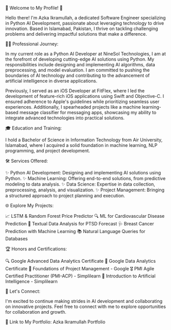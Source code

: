 🚀 Welcome to My Profile! 🚀

Hello there! I'm Azka Ikramullah, a dedicated Software Engineer specializing in Python AI Development, passionate about leveraging technology to drive innovation. Based in Islamabad, Pakistan, I thrive on tackling challenging problems and delivering impactful solutions that make a difference.

👩‍💻 Professional Journey:

In my current role as a Python AI Developer at NineSol Technologies, I am at the forefront of developing cutting-edge AI solutions using Python. My responsibilities include designing and implementing AI algorithms, data preprocessing, and model evaluation. I am committed to pushing the boundaries of AI technology and contributing to the advancement of artificial intelligence in diverse applications.

Previously, I served as an iOS Developer at FitFlex, where I led the development of feature-rich iOS applications using Swift and Objective-C. I ensured adherence to Apple's guidelines while prioritizing seamless user experiences. Additionally, I spearheaded projects like a machine learning-based message classifier for messaging apps, showcasing my ability to integrate advanced technologies into practical solutions.

🎓 Education and Training:

I hold a Bachelor of Science in Information Technology from Air University, Islamabad, where I acquired a solid foundation in machine learning, NLP programming, and project development.

🛠️ Services Offered:

✨ Python AI Development: Designing and implementing AI solutions using Python.
✨ Machine Learning: Offering end-to-end solutions, from predictive modeling to data analysis.
✨ Data Science: Expertise in data collection, preprocessing, analysis, and visualization.
✨ Project Management: Bringing a structured approach to project planning and execution.

🌐 Explore My Projects:

📈 LSTM & Random Forest Price Predictor
🔍 ML for Cardiovascular Disease Prediction
🧠 Textual Data Analysis for PTSD Forecast
🩺 Breast Cancer Prediction with Machine Learning
📚 Natural Language Queries for Databases

🏆 Honors and Certifications:

🔍 Google Advanced Data Analytics Certificate
🚀 Google Data Analytics Certificate
📝 Foundations of Project Management - Google
🎖️ PMI Agile Certified Practitioner (PMI-ACP) - Simplilearn
🤖 Introduction to Artificial Intelligence - Simplilearn

💬 Let's Connect:

I'm excited to continue making strides in AI development and collaborating on innovative projects. Feel free to connect with me to explore opportunities for collaboration and growth.

🌟 Link to My Portfolio: Azka Ikramullah Portfolio

